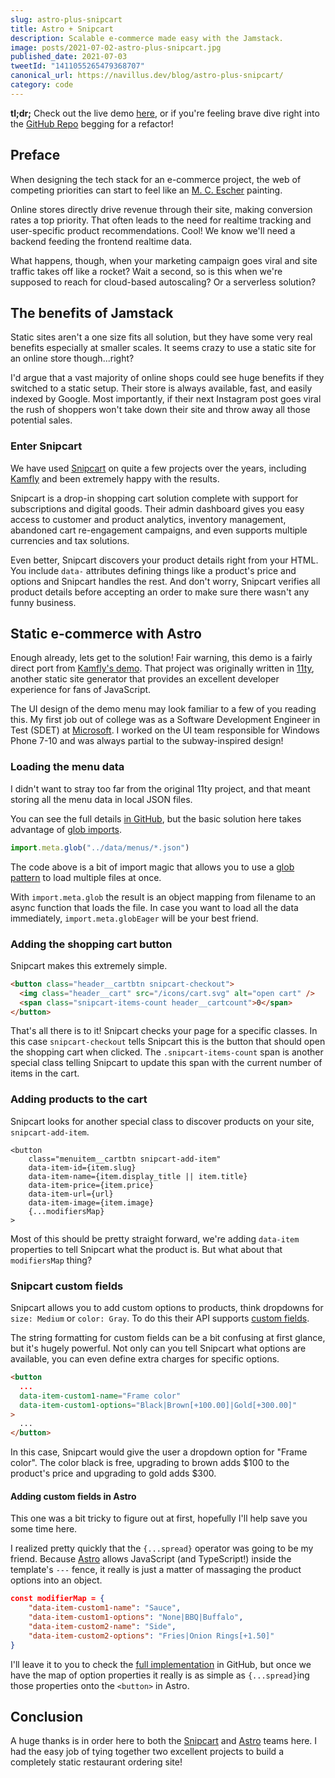 ```yaml
---
slug: astro-plus-snipcart
title: Astro + Snipcart
description: Scalable e-commerce made easy with the Jamstack.
image: posts/2021-07-02-astro-plus-snipcart.jpg
published_date: 2021-07-03
tweetId: "1411055265479368707"
canonical_url: https://navillus.dev/blog/astro-plus-snipcart/
category: code
---
```


**tl;dr;** Check out the live demo [here](https://demo-astro-snipcart.netlify.app/), or if you're feeling brave dive right into the [GitHub Repo](https://github.com/Navillus-BV/demo-astro-snipcart) begging for a refactor!

## Preface

When designing the tech stack for an e-commerce project, the web of competing priorities can start to feel like an [M. C. Escher](https://mcescher.com/) painting.

Online stores directly drive revenue through their site, making conversion rates a top priority. That often leads to the need for realtime tracking and user-specific product recommendations. Cool! We know we'll need a backend feeding the frontend realtime data.

What happens, though, when your marketing campaign goes viral and site traffic takes off like a rocket? Wait a second, so is this when we're supposed to reach for cloud-based autoscaling? Or a serverless solution?

## The benefits of Jamstack

Static sites aren't a one size fits all solution, but they have some very real benefits especially at smaller scales. It seems crazy to use a static site for an online store though...right?

I'd argue that a vast majority of online shops could see huge benefits if they switched to a static setup. Their store is always available, fast, and easily indexed by Google. Most importantly, if their next Instagram post goes viral the rush of shoppers won't take down their site and throw away all those potential sales.

### Enter Snipcart

We have used [Snipcart](https://snipcart.com) on quite a few projects over the years, including [Kamfly](https://kamfly.io) and been extremely happy with the results.

Snipcart is a drop-in shopping cart solution complete with support for subscriptions and digital goods. Their admin dashboard gives you easy access to customer and product analytics, inventory management, abandoned cart re-engagement campaigns, and even supports multiple currencies and tax solutions.

Even better, Snipcart discovers your product details right from your HTML. You include `data-` attributes defining things like a product's price and options and Snipcart handles the rest. And don't worry, Snipcart verifies all product details before accepting an order to make sure there wasn't any funny business.

## Static e-commerce with Astro

Enough already, lets get to the solution! Fair warning, this demo is a fairly direct port from [Kamfly's demo](https://demo.kamfly.io). That project was originally written in [11ty](https://11ty.dev), another static site generator that provides an excellent developer experience for fans of JavaScript.

The UI design of the demo menu may look familiar to a few of you reading this. My first job out of college was as a Software Development Engineer in Test (SDET) at [Microsoft](https://microsoft.com). I worked on the UI team responsible for Windows Phone 7-10 and was always partial to the subway-inspired design!

### Loading the menu data

I didn't want to stray too far from the original 11ty project, and that meant storing all the menu data in local JSON files.

You can see the full details [in GitHub](https://github.com/Navillus-BV/demo-astro-snipcart/blob/main/src/utils/loadMenu.js), but the basic solution here takes advantage of [glob imports](https://vitejs.dev/guide/features.html#glob-import).

```js
import.meta.glob("../data/menus/*.json")
```

The code above is a bit of import magic that allows you to use a [glob pattern](https://www.npmjs.com/package/glob) to load multiple files at once.

With `import.meta.glob` the result is an object mapping from filename to an async function that loads the file. In case you want to load all the data immediately, `import.meta.globEager` will be your best friend.

### Adding the shopping cart button

Snipcart makes this extremely simple.

```html
<button class="header__cartbtn snipcart-checkout">
  <img class="header__cart" src="/icons/cart.svg" alt="open cart" />
  <span class="snipcart-items-count header__cartcount">0</span>
</button>
```

That's all there is to it! Snipcart checks your page for a specific classes. In this case `snipcart-checkout` tells Snipcart this is the button that should open the shopping cart when clicked. The `.snipcart-items-count` span is another special class telling Snipcart to update this span with the current number of items in the cart.

### Adding products to the cart

Snipcart looks for another special class to discover products on your site, `snipcart-add-item`.

```astro
<button
    class="menuitem__cartbtn snipcart-add-item"
    data-item-id={item.slug}
    data-item-name={item.display_title || item.title}
    data-item-price={item.price}
    data-item-url={url}
    data-item-image={item.image}
    {...modifiersMap}
>
```

Most of this should be pretty straight forward, we're adding `data-item` properties to tell Snipcart what the product is. But what about that `modifiersMap` thing?

### Snipcart custom fields

Snipcart allows you to add custom options to products, think dropdowns for `size: Medium` or `color: Gray`. To do this their API supports [custom fields](https://docs.snipcart.com/v3/setup/products#custom-fields).

The string formatting for custom fields can be a bit confusing at first glance, but it's hugely powerful. Not only can you tell Snipcart what options are available, you can even define extra charges for specific options.

```html
<button
  ...
  data-item-custom1-name="Frame color"
  data-item-custom1-options="Black|Brown[+100.00]|Gold[+300.00]"
>
  ...
</button>
```

In this case, Snipcart would give the user a dropdown option for "Frame color". The color black is free, upgrading to brown adds $100 to the product's price and upgrading to gold adds $300.

#### Adding custom fields in Astro

This one was a bit tricky to figure out at first, hopefully I'll help save you some time here.

I realized pretty quickly that the `{...spread}` operator was going to be my friend. Because [Astro](https://astro.build) allows JavaScript (and TypeScript!) inside the template's `---` fence, it really is just a matter of massaging the product options into an object.

```json
const modifierMap = {
    "data-item-custom1-name": "Sauce",
    "data-item-custom1-options": "None|BBQ|Buffalo",
    "data-item-custom2-name": "Side",
    "data-item-custom2-options": "Fries|Onion Rings[+1.50]"
}
```

I'll leave it to you to check the [full implementation](https://github.com/Navillus-BV/demo-astro-snipcart/blob/main/src/components/MenuItem.astro) in GitHub, but once we have the map of option properties it really is as simple as `{...spread}`ing those properties onto the `<button>` in Astro.

## Conclusion

A huge thanks is in order here to both the [Snipcart](https://snipcart.com) and [Astro](https://astro.blog) teams here. I had the easy job of tying together two excellent projects to build a completely static restaurant ordering site!
